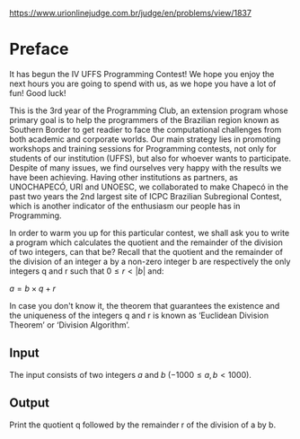 https://www.urionlinejudge.com.br/judge/en/problems/view/1837

# Preface

It has begun the IV UFFS Programming Contest! We hope you enjoy the next hours
you are going to spend with us, as we hope you have a lot of fun! Good luck!

This is the 3rd year of the Programming Club, an extension program whose
primary goal is to help the programmers of the Brazilian region known as
Southern Border to get readier to face the computational challenges from both
academic and corporate worlds. Our main strategy lies in promoting workshops
and training sessions for Programming contests, not only for students of our
institution (UFFS), but also for whoever wants to participate. Despite of many
issues, we find ourselves very happy with the results we have been achieving.
Having other institutions as partners, as UNOCHAPECÓ, URI and UNOESC, we
collaborated to make Chapecó in the past two years the 2nd largest site of
ICPC Brazilian Subregional Contest, which is another indicator of the
enthusiasm our people has in Programming.

In order to warm you up for this particular contest, we shall ask you to write
a program which calculates the quotient and the remainder of the division of
two integers, can that be? Recall that the quotient and the remainder of the
division of an integer a by a non-zero integer b are respectively the only
integers q and r such that $0 \leq r < |b|$ and:

$a = b \times q + r$

In case you don't know it, the theorem that guarantees the existence and the
uniqueness of the integers q and r is known as ‘Euclidean Division Theorem’ or
‘Division Algorithm’.

## Input

The input consists of two integers $a$ and $b$ ($-1000 \leq a, b < 1000$).

## Output

Print the quotient q followed by the remainder r of the division of a by b.
